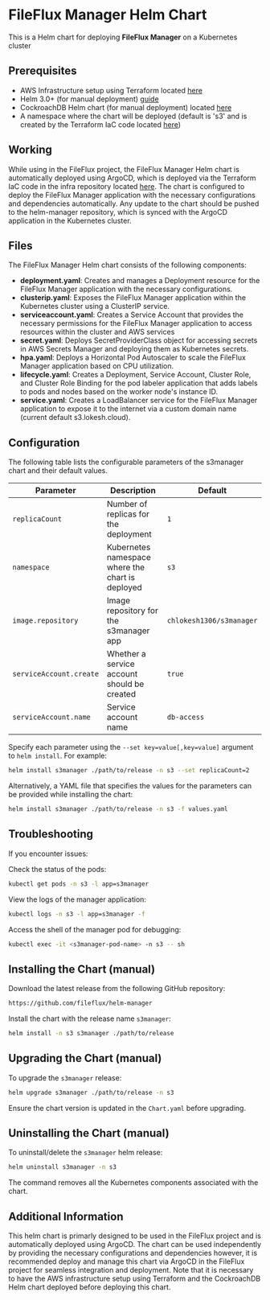 # FileFlux Manager Helm Chart

This is a Helm chart for deploying **FileFlux Manager** on a Kubernetes cluster

## Prerequisites
- AWS Infrastructure setup using Terraform located [here](https://github.com/fileflux/infra)
- Helm 3.0+ (for manual deployment) [guide](https://helm.sh/docs/intro/install/)
- CockroachDB Helm chart (for manual deployment) located [here](https://github.com/fileflux/helm-cockroachdb)
- A namespace where the chart will be deployed (default is 's3' and is created by the Terraform IaC code located [here](https://github.com/fileflux/infra))


## Working
While using in the FileFlux project, the FileFlux Manager Helm chart is automatically deployed using ArgoCD, which is deployed via the Terraform IaC code in the infra repository located [here](https://github.com/fileflux/infra). The chart is configured to deploy the FileFlux Manager application with the necessary configurations and dependencies automatically. Any update to the chart should be pushed to the helm-manager repository, which is synced with the ArgoCD application in the Kubernetes cluster.

## Files
The FileFlux Manager Helm chart consists of the following components:
- **deployment.yaml**: Creates and manages a Deployment resource for the FileFlux Manager application with the necessary configurations.
- **clusterip.yaml**: Exposes the FileFlux Manager application within the Kubernetes cluster using a ClusterIP service.
- **serviceaccount.yaml**: Creates a Service Account that provides the necessary permissions for the FileFlux Manager application to access resources within the cluster and AWS services
- **secret.yaml**: Deploys SecretProviderClass object for accessing secrets in AWS Secrets Manager and deploying them as Kubernetes secrets.
- **hpa.yaml**: Deploys a Horizontal Pod Autoscaler to scale the FileFlux Manager application based on CPU utilization.
- **lifecycle.yaml**: Creates a Deployment, Service Account, Cluster Role, and Cluster Role Binding for the pod labeler application that adds labels to pods and nodes based on the worker node's instance ID.
- **service.yaml**: Creates a LoadBalancer service for the FileFlux Manager application to expose it to the internet via a custom domain name (current default s3.lokesh.cloud).

## Configuration

The following table lists the configurable parameters of the s3manager chart and their default values.

| Parameter | Description | Default |
| --------- | ----------- | ------- |
| `replicaCount` | Number of replicas for the deployment | `1` |
| `namespace` | Kubernetes namespace where the chart is deployed | `s3` |
| `image.repository` | Image repository for the s3manager app | `chlokesh1306/s3manager` |
| `serviceAccount.create` | Whether a service account should be created | `true` |
| `serviceAccount.name` | Service account name | `db-access` |

Specify each parameter using the `--set key=value[,key=value]` argument to `helm install`. For example:

```bash
helm install s3manager ./path/to/release -n s3 --set replicaCount=2
```

Alternatively, a YAML file that specifies the values for the parameters can be provided while installing the chart:

```bash
helm install s3manager ./path/to/release -n s3 -f values.yaml
```

## Troubleshooting
If you encounter issues:

Check the status of the pods:
```bash
kubectl get pods -n s3 -l app=s3manager
```

View the logs of the manager application:
```bash
kubectl logs -n s3 -l app=s3manager -f
```

Access the shell of the manager pod for debugging:
```bash
kubectl exec -it <s3manager-pod-name> -n s3 -- sh
```

## Installing the Chart (manual)
Download the latest release from the following GitHub repository: 

```bash
https://github.com/fileflux/helm-manager
```

Install the chart with the release name `s3manager`:

```bash
helm install -n s3 s3manager ./path/to/release
```

## Upgrading the Chart (manual)

To upgrade the `s3manager` release:

```bash
helm upgrade s3manager ./path/to/release -n s3
```

Ensure the chart version is updated in the `Chart.yaml` before upgrading.

## Uninstalling the Chart (manual)

To uninstall/delete the `s3manager` helm release:

```bash
helm uninstall s3manager -n s3
```

The command removes all the Kubernetes components associated with the chart.

## Additional Information

This helm chart is primarly designed to be used in the FileFlux project and is automatically deployed using ArgoCD. The chart can be used independently by providing the necessary configurations and dependencies however, it is recommended deploy and manage this chart via ArgoCD in the FileFlux project for seamless integration and deployment. Note that it is necessary to have the AWS infrastructure setup using Terraform and the CockroachDB Helm chart deployed before deploying this chart.